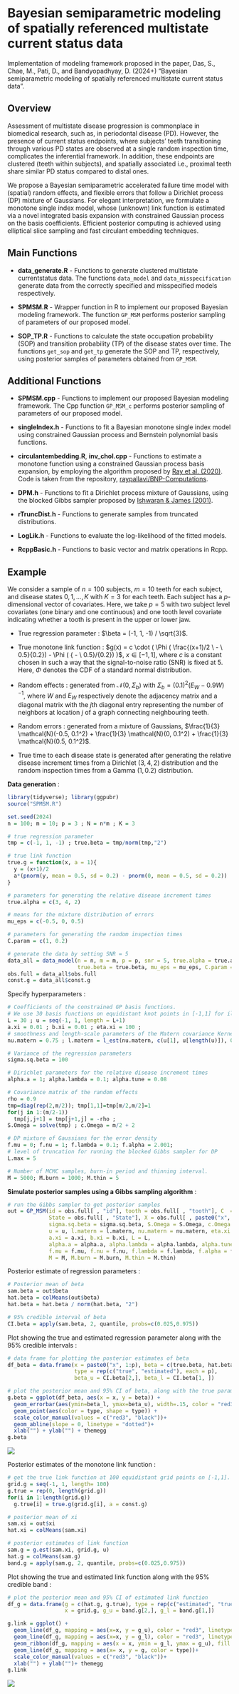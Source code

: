 Bayesian semiparametric modeling of spatially referenced multistate
current status data
================

Implementation of modeling framework proposed in the paper, Das, S.,
Chae, M., Pati, D., and Bandyopadhyay, D. (2024+) “Bayesian
semiparametric modeling of spatially referenced multistate current
status data”.

## Overview

Assessment of multistate disease progression is commonplace in
biomedical research, such as, in periodontal disease (PD). However, the
presence of current status endpoints, where subjects’ teeth
transitioning through various PD states are observed at a single random
inspection time, complicates the inferential framework. In addition,
these endpoints are clustered (teeth within subjects), and spatially
associated i.e., proximal teeth share similar PD status compared to
distal ones.

We propose a Bayesian semiparametric accelerated failure time model with
(spatial) random effects, and flexible errors that follow a Dirichlet
process (DP) mixture of Gaussians. For elegant interpretation, we
formulate a monotone single index model, whose (unknown) link function
is estimated via a novel integrated basis expansion with constrained
Gaussian process on the basis coefficients. Efficient posterior
computing is achieved using elliptical slice sampling and fast circulant
embedding techniques.

## Main Functions

- **data_generate.R** - Functions to generate clustered multistate
  currentstatus data. The functions `data_model` and
  `data_misspecification` generate data from the correctly specified and
  misspecified models respectively.

- **SPMSM.R** - Wrapper function in R to implement our proposed Bayesian
  modeling framework. The function `GP_MSM` performs posterior sampling
  of parameters of our proposed model.

- **SOP_TP.R** - Functions to calculate the state occupation probability
  (SOP) and transition probability (TP) of the disease states over time.
  The functions `get_sop` and `get_tp` generate the SOP and TP,
  respectively, using posterior samples of parameters obtained from
  `GP_MSM`.

## Additional Functions

- **SPMSM.cpp** - Functions to implement our proposed Bayesian modeling
  framework. The Cpp function `GP_MSM_c` performs posterior sampling of
  parameters of our proposed model.

- **singleIndex.h** - Functions to fit a Bayesian monotone single index
  model using constrained Gaussian process and Bernstein polynomial
  basis functions.

- **circulantembedding.R**, **inv_chol.cpp** - Functions to estimate a
  monotone function using a constrained Gaussian process basis
  expansion, by employing the algorithm proposed by [Ray et
  al. (2020)](https://link.springer.com/article/10.1007/s11222-020-09922-0).
  Code is taken from the repository,
  [raypallavi/BNP-Computations](https://github.com/raypallavi/BNP-Computations).

- **DPM.h** - Functions to fit a Dirichlet process mixture of Gaussians,
  using the blocked Gibbs sampler proposed by [Ishwaran & James
  (2001)](https://www.tandfonline.com/doi/abs/10.1198/016214501750332758).

- **rTruncDist.h** - Functions to generate samples from truncated
  distributions.

- **LogLik.h** - Functions to evaluate the log-likelihood of the fitted
  models.

- **RcppBasic.h** - Functions to basic vector and matrix operations in
  Rcpp.

## Example

We consider a sample of $n = 100$ subjects, $m = 10$ teeth for each
subject, and disease states $0, 1, \ldots, K$ with $K = 3$ for each
teeth. Each subject has a $p$-dimensional vector of covariates. Here, we
take $p = 5$ with two subject level covariates (one binary and one
continuous) and one tooth level covariate indicating whether a tooth is
present in the upper or lower jaw.

- True regression parameter : $\beta = (-1, 1, -1) / \sqrt{3}$.

- True monotone link function :
  $g(x) = c \cdot ( \Phi ( \frac{(x+1)/2 \ - \ 0.5}{0.2}) - \Phi ( { - \ 0.5}/{0.2}) )$,
  $x \in [-1,1]$, where $c$ is a constant chosen in such a way that the
  signal-to-noise ratio (SNR) is fixed at $5$. Here, $\Phi$ denotes the
  CDF of a standard normal distribution.

- Random effects : generated from $\mathcal{N} (0, \Sigma_b)$ with
  $\Sigma_b = (0.1)^2 (E_W - 0.9W)^{-1}$, where $W$ and $E_W$
  respectively denote the adjacency matrix and a diagonal matrix with
  the $j$th diagonal entry representing the number of neighbors at
  location $j$ of a graph connecting neighbouring teeth.

- Random errors : generated from a mixture of Gaussians,
  $\frac{1}{3} \mathcal{N}(-0.5, 0.1^2) + \frac{1}{3} \mathcal{N}(0, 0.1^2) + \frac{1}{3} \mathcal{N}(0.5, 0.1^2)$.

- True time to each disease state is generated after generating the
  relative disease increment times from a Dirichlet ($3,4,2$)
  distribution and the random inspection times from a Gamma ($1, 0.2$)
  distribution.

**Data generation** :

``` r
library(tidyverse); library(ggpubr)
source("SPMSM.R")

set.seed(2024)
n = 100; m = 10; p = 3 ; N = n*m ; K = 3

# true regression parameter
tmp = c(-1, 1, -1) ; true.beta = tmp/norm(tmp,"2")

# true link function
true.g = function(x, a = 1){
  y = (x+1)/2
  a*(pnorm(y, mean = 0.5, sd = 0.2) - pnorm(0, mean = 0.5, sd = 0.2))
}

# parameters for generating the relative disease increment times
true.alpha = c(3, 4, 2)

# means for the mixture distribution of errors
mu_eps = c(-0.5, 0, 0.5)

# parameters for generating the random inspection times
C.param = c(1, 0.2)

# generate the data by setting SNR = 5
data_all = data_model(n = n, m = m, p = p, snr = 5, true.alpha = true.alpha, 
                      true.beta = true.beta, mu_eps = mu_eps, C.param = C.param)
obs.full = data_all$obs.full
const.g = data_all$const.g
```

Specify hyperparameters :

``` r
# Coefficients of the constrained GP basis functions. 
# We use 30 basis functions on equidistant knot points in [-1,1] for illustration.
L = 30 ; u = seq(-1, 1, length = L+1)
a.xi = 0.01 ; b.xi = 0.01 ; eta.xi = 100 ;
# smoothness and length-scale parameters of the Matern covariance Kernel
nu.matern = 0.75 ; l.matern = l_est(nu.matern, c(u[1], u[length(u)]), 0.05)

# Variance of the regression parameters
sigma.sq.beta = 100

# Dirichlet parameters for the relative disease increment times
alpha.a = 1; alpha.lambda = 0.1; alpha.tune = 0.08

# Covariance matrix of the random effects
rho = 0.9
tmp=diag(rep(2,m/2)); tmp[1,1]=tmp[m/2,m/2]=1
for(j in 1:(m/2-1))
  tmp[j,j+1] = tmp[j+1,j] = -rho ;
S.Omega = solve(tmp) ; c.Omega = m/2 + 2

# DP mixture of Gaussians for the error density
f.mu = 0; f.nu = 1; f.lambda = 0.1; f.alpha = 2.001; 
# level of truncation for running the blocked Gibbs sampler for DP
L.max = 5

# Number of MCMC samples, burn-in period and thinning interval.
M = 5000; M.burn = 1000; M.thin = 5
```

**Simulate posterior samples using a Gibbs sampling algorithm** :

``` r
# run the Gibbs sampler to get posterior samples
out = GP_MSM(id = obs.full[ , "id"], tooth = obs.full[ , "tooth"], C  = obs.full[ , "C"], 
             State = obs.full[ , "State"], X = obs.full[ , paste0("x", 1:p)], 
             sigma.sq.beta = sigma.sq.beta, S.Omega = S.Omega, c.Omega = c.Omega,
             u = u, l.matern = l.matern, nu.matern = nu.matern, eta.xi = eta.xi, 
             a.xi = a.xi, b.xi = b.xi, L = L, 
             alpha.a = alpha.a, alpha.lambda = alpha.lambda, alpha.tune = alpha.tune, 
             f.mu = f.mu, f.nu = f.nu, f.lambda = f.lambda, f.alpha = f.alpha, L.max = L.max, 
             M = M, M.burn = M.burn, M.thin = M.thin)
```

Posterior estimate of regression parameters :

``` r
# Posterior mean of beta
sam.beta = out$beta
hat.beta = colMeans(out$beta)
hat.beta = hat.beta / norm(hat.beta, "2")

# 95% credible interval of beta
CI.beta = apply(sam.beta, 2, quantile, probs=c(0.025,0.975))
```

Plot showing the true and estimated regression parameter along with the
$95 \%$ credible intervals :

``` r
# data frame for plotting the posterior estimates of beta
df_beta = data.frame(x = paste0("x", 1:p), beta = c(true.beta, hat.beta),
                     type = rep(c("true", "estimated"), each = p),
                     beta_u = CI.beta[2,], beta_l = CI.beta[1, ])

# plot the posterior mean and 95% CI of beta, along with the true parameters 
g.beta = ggplot(df_beta, aes(x = x, y = beta)) +
  geom_errorbar(aes(ymin=beta_l, ymax=beta_u), width=.15, color = "red3") +
  geom_point(aes(color = type, shape = type)) +
  scale_color_manual(values = c("red3", "black"))+
  geom_abline(slope = 0, linetype = "dotted")+
  xlab("") + ylab("") + themegg
g.beta
```

![](README_files/figure-gfm/unnamed-chunk-6-1.png)<!-- -->

Posterior estimates of the monotone link function :

``` r
# get the true link function at 100 equidistant grid points on [-1,1].
grid.g = seq(-1, 1, length= 100)
g.true = rep(0, length(grid.g))
for(i in 1:length(grid.g))
  g.true[i] = true.g(grid.g[i], a = const.g)

# posterior mean of xi
sam.xi = out$xi
hat.xi = colMeans(sam.xi)

# posterior estimates of link function
sam.g = g.est(sam.xi, grid.g, u)
hat.g = colMeans(sam.g)
band.g = apply(sam.g, 2, quantile, probs=c(0.025,0.975))
```

Plot showing the true and estimated link function along with the $95 \%$
credible band :

``` r
# plot the posterior mean and 95% CI of estimated link function 
df_g = data.frame(g = c(hat.g, g.true), type = rep(c("estimated", "true"), each = 100),
                  x = grid.g, g_u = band.g[2,], g_l = band.g[1,])

g.link = ggplot() + 
  geom_line(df_g, mapping = aes(x=x, y = g_u), color = "red3", linetype = "dashed") + 
  geom_line(df_g, mapping = aes(x=x, y = g_l), color = "red3", linetype = "dashed") + 
  geom_ribbon(df_g, mapping = aes(x = x, ymin = g_l, ymax = g_u), fill = "grey90")+
  geom_line(df_g, mapping = aes(x= x, y = g, color = type))+
  scale_color_manual(values = c("red3", "black"))+
  xlab("") + ylab("")+ themegg
g.link
```

![](README_files/figure-gfm/unnamed-chunk-8-1.png)<!-- -->
